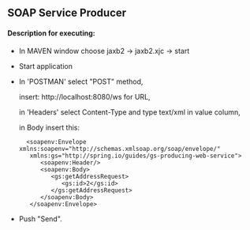 ## SOAP Service Producer
#### Description for executing:
 * In MAVEN window choose jaxb2 -> jaxb2.xjc -> start
 * Start application
 * In 'POSTMAN' select "POST" method, 
    
    insert: http://localhost:8080/ws for URL,
 
    in 'Headers' select Content-Type and type text/xml in value column,
    
    in Body insert this:
 
 

         <soapenv:Envelope xmlns:soapenv="http://schemas.xmlsoap.org/soap/envelope/"
          xmlns:gs="http://spring.io/guides/gs-producing-web-service">
             <soapenv:Header/>
             <soapenv:Body>
                <gs:getAddressRequest>
                   <gs:id>2</gs:id>
                </gs:getAddressRequest>
             </soapenv:Body>
          </soapenv:Envelope>
 
 
* Push "Send".
 